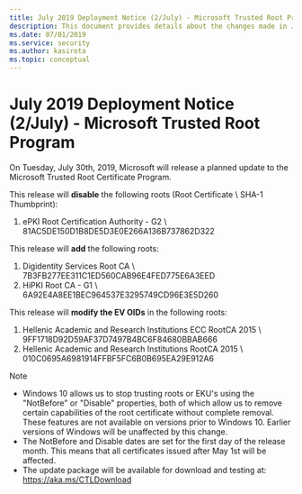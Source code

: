 ```yaml
---
title: July 2019 Deployment Notice (2/July) - Microsoft Trusted Root Program 
description: This document provides details about the changes made in July 2019 to the root store.
ms.date: 07/01/2019
ms.service: security
ms.author: kasirota
ms.topic: conceptual
---
```


# July 2019 Deployment Notice (2/July) - Microsoft Trusted Root Program 

On Tuesday, July 30th, 2019, Microsoft will release a planned update to the Microsoft Trusted Root Certificate Program.

This release will **disable** the following roots (Root Certificate \\ SHA-1 Thumbprint):

1.  ePKI Root Certification Authority - G2 \\	81AC5DE150D1B8DE5D3E0E266A136B737862D322


This release will **add** the following roots:
1. Digidentity Services Root CA \\	7B3FB277EE311C1ED560CAB96E4FED775E6A3EED
2. HiPKI Root CA - G1	\\ 6A92E4A8EE1BEC964537E3295749CD96E3E5D260


This release will **modify the EV OIDs** in the following roots: 
1. Hellenic Academic and Research Institutions ECC RootCA 2015 \\	9FF1718D92D59AF37D7497B4BC6F84680BBAB666
2. Hellenic Academic and Research Institutions RootCA 2015	\\ 010C0695A6981914FFBF5FC6B0B695EA29E912A6



>[!NOTE]
> * Windows 10 allows us to stop trusting roots or EKU's using the "NotBefore" or "Disable" properties, both of which allow us to remove certain capabilities of the root certificate without complete removal. These features are not available on versions prior to Windows 10. Earlier versions of Windows will be unaffected by this change. 
> * The NotBefore and Disable dates are set for the first day of the release month. This means that all certificates issued after May 1st will be affected.  
> * The update package will be available for download and testing at: <https://aka.ms/CTLDownload>
